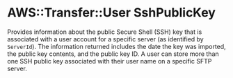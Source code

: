 # AWS::Transfer::User SshPublicKey<a name="aws-properties-transfer-user-sshpublickey"></a>

Provides information about the public Secure Shell \(SSH\) key that is associated with a user account for a specific server \(as identified by `ServerId`\)\. The information returned includes the date the key was imported, the public key contents, and the public key ID\. A user can store more than one SSH public key associated with their user name on a specific SFTP server\.